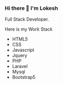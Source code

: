 ### Hi there 👋 I'm Lokesh
Full Stack Developer.

Here is my Work Stack
<ul>
<li>HTML5</li>
<li>CSS</li>
<li>Javascript</li>
<li>Jquery</li>
<li>PHP</li>
<li>Laravel</li>
<li>Mysql</li>
<li>Bootstrap5</li>
</ul>
